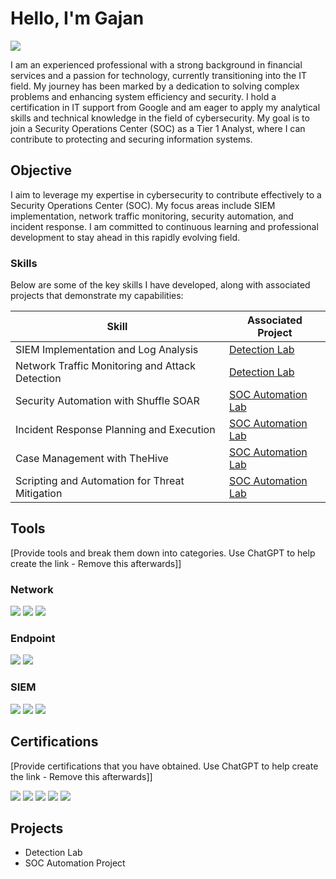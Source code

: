 # Hello, I'm Gajan
<a href="https://www.linkedin.com/in/gajan-mogan"><img src="https://img.shields.io/badge/-LinkedIn-0072b1?&style=for-the-badge&logo=linkedin&logoColor=white" /></a>

I am an experienced professional with a strong background in financial services and a passion for technology, currently transitioning into the IT field. My journey has been marked by a dedication to solving complex problems and enhancing system efficiency and security. I hold a certification in IT support from Google and am eager to apply my analytical skills and technical knowledge in the field of cybersecurity. My goal is to join a Security Operations Center (SOC) as a Tier 1 Analyst, where I can contribute to protecting and securing information systems.

## Objective

I aim to leverage my expertise in cybersecurity to contribute effectively to a Security Operations Center (SOC). My focus areas include SIEM implementation, network traffic monitoring, security automation, and incident response. I am committed to continuous learning and professional development to stay ahead in this rapidly evolving field.

### Skills

Below are some of the key skills I have developed, along with associated projects that demonstrate my capabilities:

| Skill                                     | Associated Project        |
|-------------------------------------------|---------------------------|
| SIEM Implementation and Log Analysis      | [Detection Lab](#)        |
| Network Traffic Monitoring and Attack Detection | [Detection Lab](#)        |
| Security Automation with Shuffle SOAR     | [SOC Automation Lab](#)   |
| Incident Response Planning and Execution  | [SOC Automation Lab](#)   |
| Case Management with TheHive              | [SOC Automation Lab](#)   |
| Scripting and Automation for Threat Mitigation | [SOC Automation Lab](#)   |

## Tools
[Provide tools and break them down into categories. Use ChatGPT to help create the link - Remove this afterwards]]

### Network
<div>
    <img src="https://img.shields.io/badge/-Wireshark-1679A7?&style=for-the-badge&logo=Wireshark&logoColor=white" />
    <img src="https://img.shields.io/badge/-Suricata-EF3B2D?&style=for-the-badge&logo=Suricata&logoColor=white" />
    <img src="https://img.shields.io/badge/-Zeek-777BB4?&style=for-the-badge&logo=Zeek&logoColor=white" />
</div>

### Endpoint
<div>
    <img src="https://img.shields.io/badge/-Microsoft_Defender_for_Endpoint-00A4EF?&style=for-the-badge&logo=Microsoft&logoColor=white" />
    <img src="https://img.shields.io/badge/-Velociraptor-4B275F?&style=for-the-badge&logo=Velociraptor&logoColor=white" />
</div>

### SIEM
<div>
    <img src="https://img.shields.io/badge/-Microsoft_Sentinel-0078D4?&style=for-the-badge&logo=Microsoft&logoColor=white" />
    <img src="https://img.shields.io/badge/-Splunk-000000?&style=for-the-badge&logo=Splunk&logoColor=white" />
    <img src="https://img.shields.io/badge/-Elastic-005571?&style=for-the-badge&logo=Elastic&logoColor=white" />
</div>

## Certifications
[Provide certifications that you have obtained. Use ChatGPT to help create the link - Remove this afterwards]]
<div>
<img src="https://img.shields.io/badge/-Security%2B-FF0000?&style=for-the-badge&logo=CompTIA&logoColor=white" />
<img src="https://img.shields.io/badge/-Network%2B-007ACC?&style=for-the-badge&logo=CompTIA&logoColor=white" />
<img src="https://img.shields.io/badge/-A%2B-4D4D4D?&style=for-the-badge&logo=CompTIA&logoColor=white" />
<img src="https://img.shields.io/badge/-CDSA-006400?&style=for-the-badge&logoColor=white" />
<img src="https://img.shields.io/badge/-CCD-000080?&style=for-the-badge&logoColor=white" />
</div>

## Projects
- Detection Lab
- SOC Automation Project
